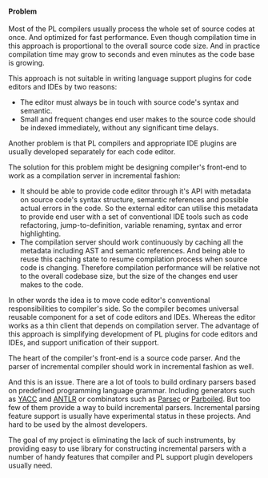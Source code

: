 #### Problem

Most of the PL compilers usually process the whole set of source codes at once.
And optimized for fast performance. Even though compilation time in this
approach is proportional to the overall source code size. And in practice
compilation time may grow to seconds and even minutes as the code base is
growing.

This approach is not suitable in writing language support plugins for code
editors and IDEs by two reasons:

 * The editor must always be in touch with source code's syntax and semantic.
 * Small and frequent changes end user makes to the source code should be
   indexed immediately, without any significant time delays.

Another problem is that PL compilers and appropriate IDE plugins are usually
developed separately for each code editor.

The solution for this problem might be designing compiler's front-end to work
as a compilation server in incremental fashion:

 * It should be able to provide code editor through it's API with metadata on
   source code's syntax structure, semantic references and possible actual
   errors in the code. So the external editor can utilise this metadata to
   provide end user with a set of conventional IDE tools such as code
   refactoring, jump-to-definition, variable renaming, syntax and error
   highlighting.
 * The compilation server should work continuously by caching all the metadata
   including AST and semantic references. And being able to reuse this caching
   state to resume compilation process when source code is changing. Therefore
   compilation performance will be relative not to the overall codebase size,
   but the size of the changes end user makes to the code.

In other words the idea is to move code editor's conventional responsibilities
to compiler's side. So the compiler becomes universal reusable component for
a set of code editors and IDEs. Whereas the editor works as a thin client that
depends on compilation server. The advantage of this approach is simplifying
development of PL plugins for code editors and IDEs, and support unification of
their support.

The heart of the compiler's front-end is a source code parser. And the parser of
incremental compiler should work in incremental fashion as well.

And this is an issue. There are a lot of tools to build ordinary parsers based
on predefined programming language grammar. Including generators such as
[YACC](http://www.quut.com/c/ANSI-C-grammar-y.html) and
[ANTLR](http://www.antlr.org/) or combinators such as
[Parsec](http://www.haskell.org/haskellwiki/Parsec) or
[Parboiled](https://github.com/sirthias/parboiled/wiki). But too few of them
provide a way to build incremental parsers. Incremental parsing feature
support is usually have experimental status in these projects. And hard to be
used by the almost developers.

The goal of my project is eliminating the lack of such instruments, by providing
easy to use library for constructing incremental parsers with a number of
handy features that compiler and PL support plugin developers usually need.